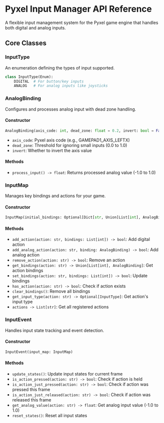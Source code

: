 # Pyxel Input Manager API Reference

A flexible input management system for the Pyxel game engine that handles both digital and analog inputs.

## Core Classes

### InputType

An enumeration defining the types of input supported.

```python
class InputType(Enum):
    DIGITAL  # For button/key inputs
    ANALOG   # For analog inputs like joysticks
```

### AnalogBinding

Configures and processes analog input with dead zone handling.

#### Constructor

```python
AnalogBinding(axis_code: int, dead_zone: float = 0.2, invert: bool = False)
```

- `axis_code`: Pyxel axis code (e.g., GAMEPAD1_AXIS_LEFTX)
- `dead_zone`: Threshold for ignoring small inputs (0.0 to 1.0)
- `invert`: Whether to invert the axis value

#### Methods

- `process_input() -> float`: Returns processed analog value (-1.0 to 1.0)

### InputMap

Manages key bindings and actions for your game.

#### Constructor

```python
InputMap(initial_bindings: Optional[Dict[str, Union[List[int], AnalogBinding]]] = None)
```

#### Methods

- `add_action(action: str, bindings: List[int]) -> bool`: Add digital action
- `add_analog_action(action: str, binding: AnalogBinding) -> bool`: Add analog action
- `remove_action(action: str) -> bool`: Remove an action
- `get_bindings(action: str) -> Union[List[int], AnalogBinding]`: Get action bindings
- `set_bindings(action: str, bindings: List[int]) -> bool`: Update bindings
- `has_action(action: str) -> bool`: Check if action exists
- `clear_bindings()`: Remove all bindings
- `get_input_type(action: str) -> Optional[InputType]`: Get action's input type
- `actions -> List[str]`: Get all registered actions

### InputEvent

Handles input state tracking and event detection.

#### Constructor

```python
InputEvent(input_map: InputMap)
```

#### Methods

- `update_states()`: Update input states for current frame
- `is_action_pressed(action: str) -> bool`: Check if action is held
- `is_action_just_pressed(action: str) -> bool`: Check if action was pressed this frame
- `is_action_just_released(action: str) -> bool`: Check if action was released this frame
- `get_analog_value(action: str) -> float`: Get analog input value (-1.0 to 1.0)
- `reset_states()`: Reset all input states
